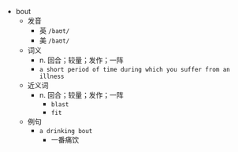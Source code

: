 - bout
  - 发音
    - 英 `/baʊt/`
    - 美 `/baʊt/`
  - 词义
    - n. 回合；较量；发作；一阵
    - `a short period of time during which you suffer from an illness`
  - 近义词
    - n. 回合；较量；发作；一阵
      - `blast`
      - `fit`
  - 例句
    - `a drinking bout`
      - 一番痛饮


